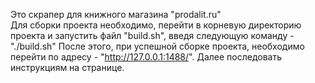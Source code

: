 Это скрапер для книжного магазина "prodalit.ru"<br>
Для сборки проекта необходимо, перейти в корневую директорию проекта и запустить файл "build.sh", введя следующую команду - "./build.sh"
После этого, при успешной сборке проекта, необходимо перейти по адресу - "http://127.0.0.1:1488/".
Далее последовать инструкциям на странице.

